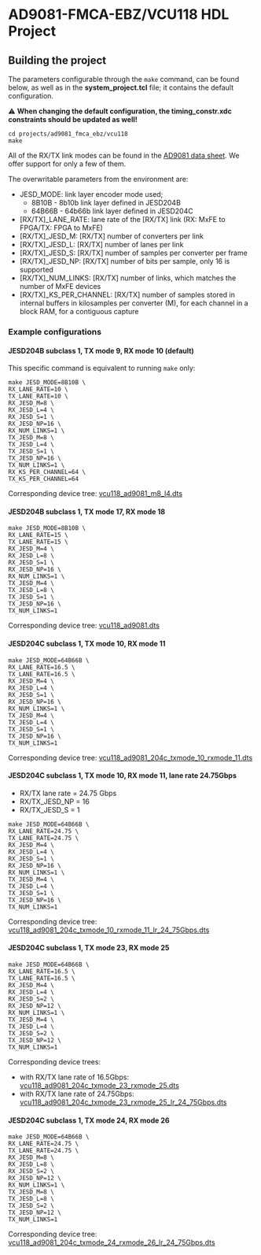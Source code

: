 # AD9081-FMCA-EBZ/VCU118 HDL Project

## Building the project

The parameters configurable through the `make` command, can be found below, as well as in the **system_project.tcl** file; it contains the default configuration.

:warning: **When changing the default configuration, the timing_constr.xdc constraints should be updated as well!**

```
cd projects/ad9081_fmca_ebz/vcu118
make
```

All of the RX/TX link modes can be found in the [AD9081 data sheet](https://www.analog.com/media/en/technical-documentation/user-guides/ad9081-ad9082-ug-1578.pdf). We offer support for only a few of them.

The overwritable parameters from the environment are:

- JESD_MODE: link layer encoder mode used; 
  - 8B10B - 8b10b link layer defined in JESD204B
  - 64B66B - 64b66b link layer defined in JESD204C
- [RX/TX]_LANE_RATE: lane rate of the [RX/TX] link (RX: MxFE to FPGA/TX: FPGA to MxFE)
- [RX/TX]_JESD_M: [RX/TX] number of converters per link
- [RX/TX]_JESD_L: [RX/TX] number of lanes per link
- [RX/TX]_JESD_S: [RX/TX] number of samples per converter per frame
- [RX/TX]_JESD_NP: [RX/TX] number of bits per sample, only 16 is supported
- [RX/TX]_NUM_LINKS: [RX/TX] number of links, which matches the number of MxFE devices
- [RX/TX]_KS_PER_CHANNEL: [RX/TX] number of samples stored in internal buffers in kilosamples per converter (M), for each channel in a block RAM, for a contiguous capture

### Example configurations

#### JESD204B subclass 1, TX mode 9, RX mode 10 (default)

This specific command is equivalent to running `make` only:

```
make JESD_MODE=8B10B \
RX_LANE_RATE=10 \
TX_LANE_RATE=10 \
RX_JESD_M=8 \
RX_JESD_L=4 \
RX_JESD_S=1 \
RX_JESD_NP=16 \
RX_NUM_LINKS=1 \
TX_JESD_M=8 \
TX_JESD_L=4 \
TX_JESD_S=1 \
TX_JESD_NP=16 \
TX_NUM_LINKS=1 \
RX_KS_PER_CHANNEL=64 \
TX_KS_PER_CHANNEL=64
```

Corresponding device tree: [vcu118_ad9081_m8_l4.dts](https://github.com/analogdevicesinc/linux/blob/main/arch/microblaze/boot/dts/vcu118_ad9081_m8_l4.dts)

#### JESD204B subclass 1, TX mode 17, RX mode 18

```
make JESD_MODE=8B10B \
RX_LANE_RATE=15 \
TX_LANE_RATE=15 \
RX_JESD_M=4 \
RX_JESD_L=8 \
RX_JESD_S=1 \
RX_JESD_NP=16 \
RX_NUM_LINKS=1 \
TX_JESD_M=4 \
TX_JESD_L=8 \
TX_JESD_S=1 \
TX_JESD_NP=16 \
TX_NUM_LINKS=1
```

Corresponding device tree: [vcu118_ad9081.dts](https://github.com/analogdevicesinc/linux/blob/main/arch/microblaze/boot/dts/vcu118_ad9081.dts)

#### JESD204C subclass 1, TX mode 10, RX mode 11

```
make JESD_MODE=64B66B \
RX_LANE_RATE=16.5 \
TX_LANE_RATE=16.5 \
RX_JESD_M=4 \
RX_JESD_L=4 \
RX_JESD_S=1 \
RX_JESD_NP=16 \
RX_NUM_LINKS=1 \
TX_JESD_M=4 \
TX_JESD_L=4 \
TX_JESD_S=1 \
TX_JESD_NP=16 \
TX_NUM_LINKS=1
```

Corresponding device tree: [vcu118_ad9081_204c_txmode_10_rxmode_11.dts](https://github.com/analogdevicesinc/linux/blob/main/arch/microblaze/boot/dts/vcu118_ad9081_204c_txmode_10_rxmode_11.dts)

#### JESD204C subclass 1, TX mode 10, RX mode 11, lane rate 24.75Gbps

- RX/TX lane rate = 24.75 Gbps
- RX/TX_JESD_NP = 16
- RX/TX_JESD_S = 1

```
make JESD_MODE=64B66B \
RX_LANE_RATE=24.75 \
TX_LANE_RATE=24.75 \
RX_JESD_M=4 \
RX_JESD_L=4 \
RX_JESD_S=1 \
RX_JESD_NP=16 \
RX_NUM_LINKS=1 \
TX_JESD_M=4 \
TX_JESD_L=4 \
TX_JESD_S=1 \
TX_JESD_NP=16 \
TX_NUM_LINKS=1
```

Corresponding device tree: [vcu118_ad9081_204c_txmode_10_rxmode_11_lr_24_75Gbps.dts](https://github.com/analogdevicesinc/linux/blob/main/arch/microblaze/boot/dts/vcu118_ad9081_204c_txmode_10_rxmode_11_lr_24_75Gbps.dts)

#### JESD204C subclass 1, TX mode 23, RX mode 25

```
make JESD_MODE=64B66B \
RX_LANE_RATE=16.5 \
TX_LANE_RATE=16.5 \
RX_JESD_M=4 \
RX_JESD_L=4 \
RX_JESD_S=2 \
RX_JESD_NP=12 \
RX_NUM_LINKS=1 \
TX_JESD_M=4 \
TX_JESD_L=4 \
TX_JESD_S=2 \
TX_JESD_NP=12 \
TX_NUM_LINKS=1
```

Corresponding device trees:

- with RX/TX lane rate of 16.5Gbps: [vcu118_ad9081_204c_txmode_23_rxmode_25.dts](https://github.com/analogdevicesinc/linux/blob/main/arch/microblaze/boot/dts/vcu118_ad9081_204c_txmode_23_rxmode_25.dts)
- with RX/TX lane rate of 24.75Gbps: [vcu118_ad9081_204c_txmode_23_rxmode_25_lr_24_75Gbps.dts](https://github.com/analogdevicesinc/linux/blob/main/arch/microblaze/boot/dts/vcu118_ad9081_204c_txmode_23_rxmode_25_lr_24_75Gbps.dts)

#### JESD204C subclass 1, TX mode 24, RX mode 26

```
make JESD_MODE=64B66B \
RX_LANE_RATE=24.75 \
TX_LANE_RATE=24.75 \
RX_JESD_M=8 \
RX_JESD_L=8 \
RX_JESD_S=2 \
RX_JESD_NP=12 \
RX_NUM_LINKS=1 \
TX_JESD_M=8 \
TX_JESD_L=8 \
TX_JESD_S=2 \
TX_JESD_NP=12 \
TX_NUM_LINKS=1
```

Corresponding device tree: [vcu118_ad9081_204c_txmode_24_rxmode_26_lr_24_75Gbps.dts](https://github.com/analogdevicesinc/linux/blob/main/arch/microblaze/boot/dts/vcu118_ad9081_204c_txmode_24_rxmode_26_lr_24_75Gbps.dts)
